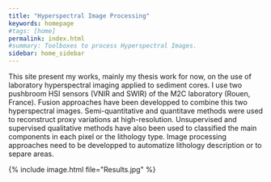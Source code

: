 ```yaml
---
title: "Hyperspectral Image Processing"
keywords: homepage
#tags: [home]
permalink: index.html
#summary: Toolboxes to process Hyperspectral Images.
sidebar: home_sidebar
---
```


This site present my works, mainly my thesis work for now, on the use of laboratory hyperspectral imaging applied to sediment cores. 
I use two pushbroom HSI sensors (VNIR and SWIR) of the M2C laboratory (Rouen, France). 
Fusion approaches have been developped to combine this two hyperspectral images. 
Semi-quantitative and quantitave methods were used to reconstruct proxy variations at high-resolution. 
Unsupervised and supervised qualitative methods have also been used to classified the main components in each pixel or the lithology type. 
Image processing approaches need to be developped to automatize lithology description or to separe areas.

{% include image.html file="Results.jpg" %}